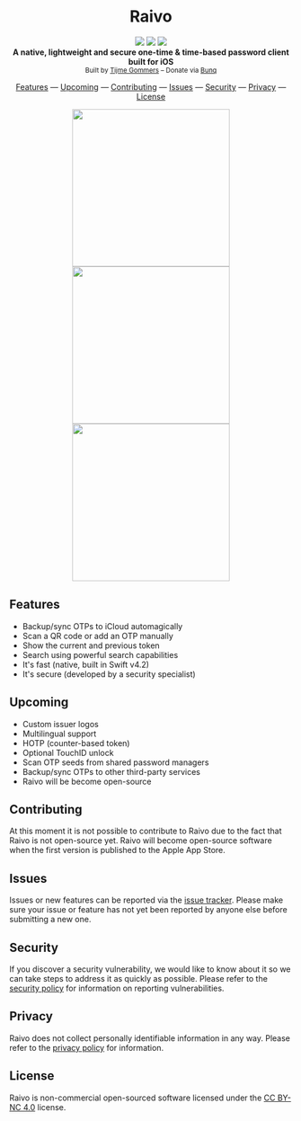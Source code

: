 <h1 align="center">Raivo</h1>
<p align="center">
    <a href="https://github.com/tijme/raivo/blob/master/LICENSE.md"><img src="https://raw.finnwea.com/shield/?firstText=License&secondText=CC%20BY-NC%204.0" /></a>
    <a href="https://itunes.apple.com/"><img src="https://raw.finnwea.com/shield/?firstText=Platform&secondText=iOS%20(10%20or%20higher)" /></a>
    <a href="https://github.com/tijme/raivo/releases"><img src="https://raw.finnwea.com/shield/?typeKey=SemverVersion&typeValue1=raivo&typeValue2=master&typeValue4=Beta&cache=1"></a>
    <br/>
    <b>A native, lightweight and secure one-time & time-based password client built for iOS</b>
    <br/>
    <sup>Built by <a href="https://www.linkedin.com/in/tijme/">Tijme Gommers</a> – Donate via <a href="https://bunq.me/tijme/0/Raivo;%20a%20native,%20lightweight%20and%20secure%20one-time%20&%20time-based%20password%20client%20built%20for%20iOS">Bunq</a></sup>
    <br/>
</p>

<p align="center">
    <a href="#features">Features</a> — <a href="#upcoming">Upcoming</a> — <a href="#contributing">Contributing</a> — <a href="#issues">Issues</a> — <a href="#security">Security</a> — <a href="#privacy">Privacy</a> — <a href="#license">License</a>
</p>

<p align="center">
    <img src="https://github.com/tijme/raivo/raw/master/.github/preview_left.png" width="280">
    <img src="https://github.com/tijme/raivo/raw/master/.github/preview_middle.png" width="280">
    <img src="https://github.com/tijme/raivo/raw/master/.github/preview_right.png" width="280">
</p>

## Features

* Backup/sync OTPs to iCloud automagically
* Scan a QR code or add an OTP manually
* Show the current and previous token
* Search using powerful search capabilities
* It's fast (native, built in Swift v4.2)
* It's secure (developed by a security specialist)

## Upcoming

* Custom issuer logos
* Multilingual support
* HOTP (counter-based token)
* Optional TouchID unlock
* Scan OTP seeds from shared password managers
* Backup/sync OTPs to other third-party services
* Raivo will be become open-source

## Contributing

At this moment it is not possible to contribute to Raivo due to the fact that Raivo is not open-source yet. Raivo will become open-source software when the first version is published to the Apple App Store.

## Issues

Issues or new features can be reported via the [issue tracker](https://github.com/tijme/raivo/issues). Please make sure your issue or feature has not yet been reported by anyone else before submitting a new one.

## Security

If you discover a security vulnerability, we would like to know about it so we can take steps to address it as quickly as possible. Please refer to the [security policy](https://github.com/tijme/raivo/blob/master/SECURITY.md) for information on reporting vulnerabilities.

## Privacy

Raivo does not collect personally identifiable information in any way. Please refer to the [privacy policy](https://github.com/tijme/raivo/blob/master/PRIVACY.md) for information.

## License

Raivo is non-commercial open-sourced software licensed under the [CC BY-NC 4.0](https://github.com/tijme/raivo/blob/master/LICENSE.md) license.
